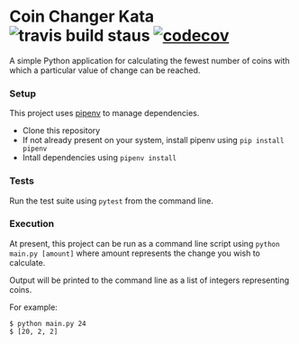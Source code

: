 # Coin Changer Kata ![travis build staus](https://travis-ci.com/samjones1001/coin-changer-python.svg?branch=master)  [![codecov](https://codecov.io/gh/samjones1001/coin-changer-python/branch/master/graph/badge.svg)](https://codecov.io/gh/samjones1001/coin-changer-python)

A simple Python application for calculating the fewest number of coins with which a particular value of change can be reached.

### Setup

This project uses [pipenv](https://github.com/pypa/pipenv) to manage dependencies.

- Clone this repository
- If not already present on your system, install pipenv using `pip install pipenv`
- Intall dependencies using `pipenv install`

### Tests

Run the test suite using `pytest` from the command line.

### Execution

At present, this project can be run as a command line script using `python main.py [amount]` where amount represents the change you wish to calculate.

Output will be printed to the command line as a list of integers representing coins.

For example:

```shell
$ python main.py 24
$ [20, 2, 2]
```

